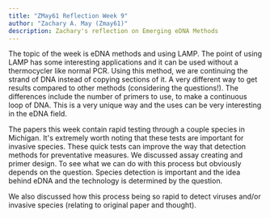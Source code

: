 ```yaml
---
title: "ZMay61 Reflection Week 9"
author: "Zachary A. May (Zmay61)"
description: Zachary's reflection on Emerging eDNA Methods
---
```


The topic of the week is eDNA methods and using LAMP. The point of using LAMP has some interesting applications and it can be used without a thermocycler like normal PCR. Using this method, we are continuing the strand of DNA instead of copying sections of it. A very different way to get results compared to other methods (considering the questions!). The differences include the number of primers to use, to make a continuous loop of DNA. This is a very unique way and the uses can be very interesting in the eDNA field.

The papers this week contain rapid testing through a couple species in Michigan. It's extremely worth noting that these tests are important for invasive species. These quick tests can improve the way that detection methods for preventative measures. We discussed assay creating and primer design. To see what we can do with this process but obviously depends on the question. Species detection is important and the idea behind eDNA and the technology is determined by the question.

We also discussed how this process being so rapid to detect viruses and/or invasive species (relating to original paper and thought).
